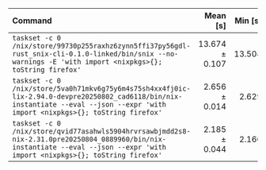 | Command | Mean [s] | Min [s] | Max [s] | Relative |
|:---|---:|---:|---:|---:|
| `taskset -c 0 /nix/store/99730p255raxhz6zynn5ffi37py56gdl-rust_snix-cli-0.1.0-linked/bin/snix --no-warnings -E 'with import <nixpkgs>{}; toString firefox'` | 13.674 ± 0.107 | 13.508 | 13.832 | 6.26 ± 0.14 |
| `taskset -c 0 /nix/store/5va0h71mkv6g75y6m4s75sh4xx4fj0ic-lix-2.94.0-devpre20250802_cad6118/bin/nix-instantiate --eval --json --expr 'with import <nixpkgs>{}; toString firefox'` | 2.656 ± 0.014 | 2.629 | 2.678 | 1.22 ± 0.03 |
| `taskset -c 0 /nix/store/qvid77asahwls5904hrvrsawbjmdd2s8-nix-2.31.0pre20250804_0889960/bin/nix-instantiate --eval --json --expr 'with import <nixpkgs>{}; toString firefox'` | 2.185 ± 0.044 | 2.160 | 2.309 | 1.00 |
